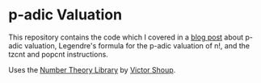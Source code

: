 # p-adic Valuation

This repository contains the code which I covered in a [blog post](https://www.anothermathblog.com/?p=1242) about p-adic valuation, Legendre's formula for the p-adic valuation of n!, and the tzcnt and popcnt instructions.

Uses the [Number Theory Library](https://libntl.org/) by [Victor Shoup](https://www.shoup.net/).
